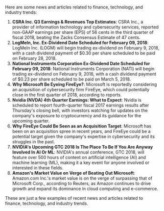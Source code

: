 Here are some news and articles related to finance, technology, and industry trends:

1. **CSRA Inc. Q3 Earnings & Revenues Top Estimates**: CSRA Inc., a provider of information technology and cybersecurity services, reported non-GAAP earnings per share (EPS) of 56 cents in the third quarter of fiscal 2018, beating the Zacks Consensus Estimate of 47 cents.
2. **LogMeIn, Inc. Ex-Dividend Date Scheduled for February 09, 2018**: LogMeIn Inc. (LOGM) will begin trading ex-dividend on February 9, 2018, with a cash dividend payment of $0.30 per share scheduled to be paid on February 28, 2018.
3. **National Instruments Corporation Ex-Dividend Date Scheduled for February 09, 2018**: National Instruments Corporation (NATI) will begin trading ex-dividend on February 9, 2018, with a cash dividend payment of $0.23 per share scheduled to be paid on March 5, 2018.
4. **Why Microsoft Be Eyeing FireEye?**: Microsoft is reportedly considering an acquisition of cybersecurity firm FireEye, which could potentially close in the first quarter of 2018, according to reports.
5. **Nvidia (NVDA) 4th Quarter Earnings: What to Expect**: Nvidia is scheduled to report fourth-quarter fiscal 2017 earnings results after Thursday's closing bell, with investors watching for updates on the company's exposure to cryptocurrency and its guidance for the upcoming quarter.
6. **Why FireEye Could Be Seen as an Acquisition Target**: Microsoft has been on an acquisition spree in recent years, and FireEye could be a potential target given the company's expertise in cybersecurity and its struggles in the past.
7. **NVIDIA's Upcoming GTC 2018 Is The Place To Be If You Are Anyway Involved In AI Or ML**: NVIDIA's annual conference, GTC 2018, will feature over 500 hours of content on artificial intelligence (AI) and machine learning (ML), making it a key event for anyone involved or interested in these fields.
8. **Amazon's Market Value on Verge of Beating Out Microsoft**: Amazon.com Inc.'s market value is on the verge of surpassing that of Microsoft Corp., according to Reuters, as Amazon continues to drive growth and expand its dominance in cloud computing and e-commerce.

These are just a few examples of recent news and articles related to finance, technology, and industry trends.
